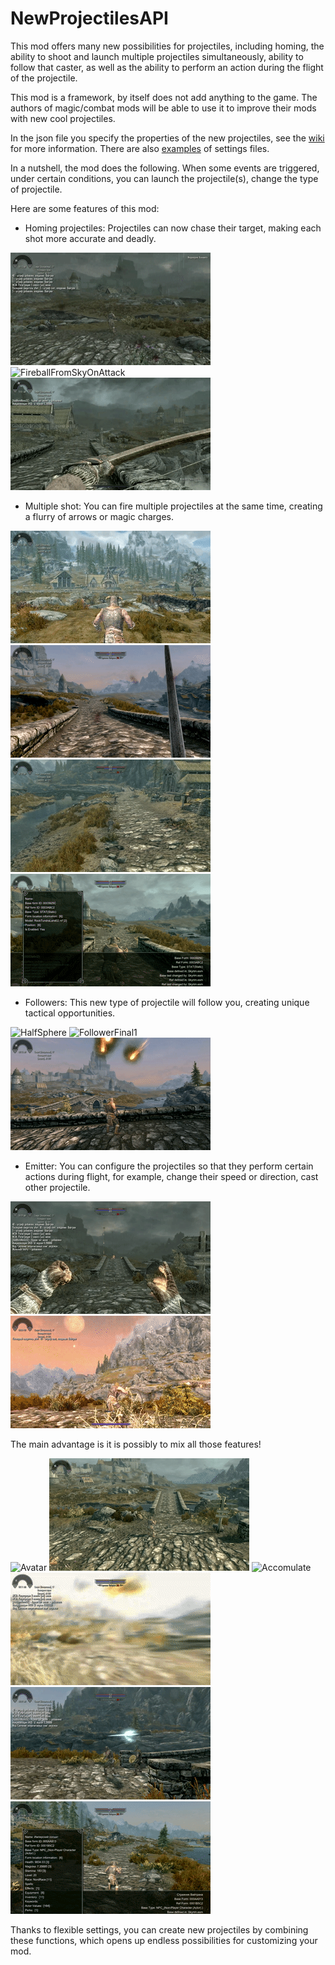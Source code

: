 # NewProjectilesAPI

This mod offers many new possibilities for projectiles, including homing, the ability to shoot and launch multiple projectiles simultaneously, ability to follow that caster, as well as the ability to perform an action during the flight of the projectile.

This mod is a framework, by itself does not add anything to the game. The authors of magic/combat mods will be able to use it to improve their mods with new cool projectiles.

In the json file you specify the properties of the new projectiles, see the [wiki](https://github.com/fenix31415/NewProjectilesTMP/wiki) for more information. There are also [examples](https://github.com/fenix31415/NewProjectilesTMP/tree/master/examples) of settings files.

In a nutshell, the mod does the following. When some events are triggered, under certain conditions, you can launch the projectile(s), change the type of projectile.

Here are some features of this mod:

* Homing projectiles: Projectiles can now chase their target, making each shot more accurate and deadly.

![HomingMulticast](gifs/HomingMulticast.gif)
![FireballFromSkyOnAttack](gifs/FireballFromSkyOnAttack.gif)
![FireballFromSkyOnShot](gifs/FireballFromSkyOnShot.gif)

* Multiple shot: You can fire multiple projectiles at the same time, creating a flurry of arrows or magic charges.

![Armageddon](gifs/Armageddon.gif)
![SwordLightning](gifs/SwordLightning.gif)
![Lightnings](gifs/Lightnings.gif)
![FillCircle_FillHalfCircle](gifs/FillCircle_FillHalfCircle.gif)

* Followers: This new type of projectile will follow you, creating unique tactical opportunities.

![HalfSphere](gifs/HalfSphere.gif)
![FollowerFinal1](gifs/FollowerFinal1.gif)
![FollowersCast](gifs/FollowersCast.gif)

* Emitter: You can configure the projectiles so that they perform certain actions during flight, for example, change their speed or direction, cast other projectile.

![FireballDown](gifs/FireballDown.gif)
![DelayedCast](gifs/DelayedCast.gif)

The main advantage is it is possibly to mix all those features!

![Avatar](gifs/Avatar.gif)
![Avatar1](gifs/Avatar1.gif)
![Accomulate](gifs/Accomulate.gif)
![FireballCannon](gifs/FireballCannon.gif)
![GuardIce1](gifs/GuardIce1.gif)
![GuardAttackerLightning](gifs/GuardAttackerLightning.gif)

Thanks to flexible settings, you can create new projectiles by combining these functions, which opens up endless possibilities for customizing your mod.

